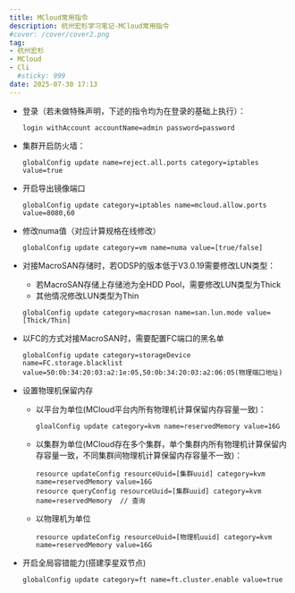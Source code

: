 ```yaml
---
title: MCloud常用指令
description: 杭州宏杉学习笔记-MCloud常用指令
#cover: /cover/cover2.png
tag:
- 杭州宏杉
- MCloud
- Cli
  #sticky: 999
date: 2025-07-30 17:13
---
```


* 登录（若未做特殊声明，下述的指令均为在登录的基础上执行）：
  ```shell
  login withAccount accountName=admin password=password
  ```
* 集群开启防火墙：
  ```shell
  globalConfig update name=reject.all.ports category=iptables value=true
  ```
* 开启导出镜像端口
  ```shell
  globalConfig update category=iptables name=mcloud.allow.ports value=8080,60
  ```
* 修改numa值（对应计算规格在线修改）
  ```shell
  globalConfig update category=vm name=numa value=[true/false]
  ```
  
* 对接MacroSAN存储时，若ODSP的版本低于V3.0.19需要修改LUN类型：
  * 若MacroSAN存储上存储池为全HDD Pool，需要修改LUN类型为Thick
  * 其他情况修改LUN类型为Thin
  ```shell
  globalConfig update category=macrosan name=san.lun.mode value=[Thick/Thin]
  ```
  
* 以FC的方式对接MacroSAN时，需要配置FC端口的黑名单
  ```shell 
  globalConfig update category=storageDevice name=FC.storage.blacklist value=50:0b:34:20:03:a2:1e:05,50:0b:34:20:03:a2:06:05(物理端口地址)
  ```
  
* 设置物理机保留内存
  * 以平台为单位(MCloud平台内所有物理机计算保留内存容量一致)：
    ```shell
    gloalConfig update category=kvm name=reservedMemory value=16G
    ```
  * 以集群为单位(MCloud存在多个集群，单个集群内所有物理机计算保留内存容量一致，不同集群间物理机计算保留内存容量不一致)：
    ```shell
    resource updateConfig resourceUuid=[集群uuid] category=kvm name=reservedMemory value=16G
    resource queryConfig resourceUuid=[集群uuid] category=kvm name=reservedMemory  // 查询
    ```
  * 以物理机为单位
    ````shell
    resource updateConfig resourceUuid=[物理机uuid] category=kvm name=reservedMemory value=16G
    ````

* 开启全局容错能力(搭建孪星双节点)
  ```shell
  globalConfig update category=ft name=ft.cluster.enable value=true
  ```